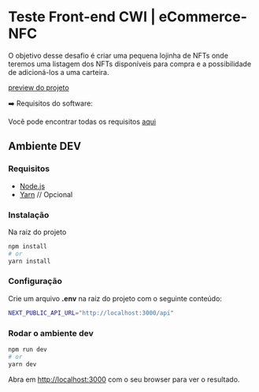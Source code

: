 # Teste Front-end CWI | eCommerce-NFC

O objetivo desse desafio é criar uma pequena lojinha de NFTs onde teremos uma listagem dos NFTs disponíveis para compra e a possibilidade de adicioná-los a uma carteira.

[preview do projeto](https://e-nfc.vercel.app/)

➡️ Requisitos do software:

Você pode encontrar todas os requisitos [aqui](https://github.com/users/censuradho/projects/3)

## Ambiente DEV

### Requisitos

- [Node.js](https://nodejs.org/en/)
- [Yarn](https://yarnpkg.com/getting-started/install) // Opcional

### Instalação

Na raiz do projeto

```bash
npm install
# or
yarn install
```

### Configuração

Crie um arquivo **.env** na raiz do projeto com o seguinte conteúdo:

```bash
NEXT_PUBLIC_API_URL="http://localhost:3000/api"
```

### Rodar o ambiente dev

```bash
npm run dev
# or
yarn dev
```

Abra em [http://localhost:3000](http://localhost:3000) com o seu browser para ver o resultado.


